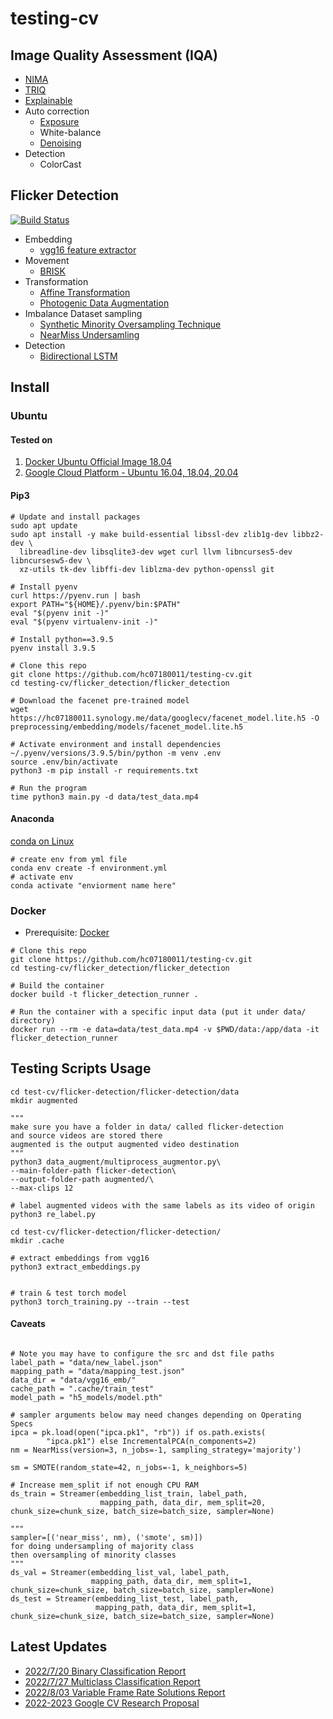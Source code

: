 # testing-cv

## Image Quality Assessment (IQA)

* [NIMA](https://github.com/idealo/image-quality-assessment)
* [TRIQ](https://github.com/junyongyou/triq)
* [Explainable](https://github.com/marcotcr/lime)
* Auto correction
  * [Exposure](https://github.com/mahmoudnafifi/Exposure_Correction)
  * White-balance
  * [Denoising](https://github.com/swz30/MPRNet)
* Detection
  * ColorCast

## Flicker Detection

[![Build Status](https://app.travis-ci.com/hc07180011/testing-cv.svg?branch=main)](https://app.travis-ci.com/hc07180011/testing-cv)

* Embedding
  * [vgg16 feature extractor](https://pytorch.org/vision/main/models/generated/torchvision.models.vgg16.html)
* Movement
  * [BRISK](http://margaritachli.com/papers/ICCV2011paper.pdf)
* Transformation
  * [Affine Transformation](https://en.wikipedia.org/wiki/Affine_transformation)
  * [Photogenic Data Augmentation](https://journalofbigdata.springeropen.com/articles/10.1186/s40537-019-0197-0)
* Imbalance Dataset sampling
    * [Synthetic Minority Oversampling Technique](https://imbalanced-learn.org/stable/references/generated/imblearn.over_sampling.SMOTE.html)
    * [NearMiss Undersamling](https://imbalanced-learn.org/dev/references/generated/imblearn.under_sampling.NearMiss.html)
* Detection
  * [Bidirectional LSTM](https://pytorch.org/docs/stable/generated/torch.nn.LSTM.html)

## Install

### Ubuntu

#### Tested on

1. [Docker Ubuntu Official Image 18.04](https://hub.docker.com/_/ubuntu/)
2. [Google Cloud Platform - Ubuntu 16.04, 18.04, 20.04](https://cloud.google.com/)

#### Pip3
```bash=
# Update and install packages
sudo apt update
sudo apt install -y make build-essential libssl-dev zlib1g-dev libbz2-dev \
  libreadline-dev libsqlite3-dev wget curl llvm libncurses5-dev libncursesw5-dev \
  xz-utils tk-dev libffi-dev liblzma-dev python-openssl git

# Install pyenv
curl https://pyenv.run | bash
export PATH="${HOME}/.pyenv/bin:$PATH"
eval "$(pyenv init -)"
eval "$(pyenv virtualenv-init -)"

# Install python==3.9.5
pyenv install 3.9.5

# Clone this repo
git clone https://github.com/hc07180011/testing-cv.git
cd testing-cv/flicker_detection/flicker_detection

# Download the facenet pre-trained model
wget https://hc07180011.synology.me/data/googlecv/facenet_model.lite.h5 -O preprocessing/embedding/models/facenet_model.lite.h5

# Activate environment and install dependencies
~/.pyenv/versions/3.9.5/bin/python -m venv .env
source .env/bin/activate
python3 -m pip install -r requirements.txt

# Run the program
time python3 main.py -d data/test_data.mp4 
```

#### Anaconda
[conda on Linux](https://docs.anaconda.com/anaconda/install/linux/)
```bash=
# create env from yml file
conda env create -f environment.yml
# activate env
conda activate "enviorment name here"
```



### Docker

* Prerequisite: [Docker](https://www.docker.com/)

```bash=
# Clone this repo
git clone https://github.com/hc07180011/testing-cv.git
cd testing-cv/flicker_detection/flicker_detection

# Build the container
docker build -t flicker_detection_runner .

# Run the container with a specific input data (put it under data/ directory)
docker run --rm -e data=data/test_data.mp4 -v $PWD/data:/app/data -it flicker_detection_runner
```

## Testing Scripts Usage
```bash=
cd test-cv/flicker-detection/flicker-detection/data
mkdir augmented

"""
make sure you have a folder in data/ called flicker-detection
and source videos are stored there
augmented is the output augmented video destination
"""
python3 data_augment/multiprocess_augmentor.py\
--main-folder-path flicker-detection\
--output-folder-path augmented/\
--max-clips 12

# label augmented videos with the same labels as its video of origin
python3 re_label.py

cd test-cv/flicker-detection/flicker-detection/
mkdir .cache

# extract embeddings from vgg16
python3 extract_embeddings.py


# train & test torch model
python3 torch_training.py --train --test
```
#### Caveats
```python=

# Note you may have to configure the src and dst file paths
label_path = "data/new_label.json"
mapping_path = "data/mapping_test.json"  
data_dir = "data/vgg16_emb/"
cache_path = ".cache/train_test"
model_path = "h5_models/model.pth"

# sampler arguments below may need changes depending on Operating Specs
ipca = pk.load(open("ipca.pk1", "rb")) if os.path.exists(
        "ipca.pk1") else IncrementalPCA(n_components=2)
nm = NearMiss(version=3, n_jobs=-1, sampling_strategy='majority')

sm = SMOTE(random_state=42, n_jobs=-1, k_neighbors=5)

# Increase mem_split if not enough CPU RAM
ds_train = Streamer(embedding_list_train, label_path,
                    mapping_path, data_dir, mem_split=20, chunk_size=chunk_size, batch_size=batch_size, sampler=None)  

"""
sampler=[('near_miss', nm), ('smote', sm)])
for doing undersampling of majority class 
then oversampling of minority classes
"""
ds_val = Streamer(embedding_list_val, label_path,
                  mapping_path, data_dir, mem_split=1, chunk_size=chunk_size, batch_size=batch_size, sampler=None)
ds_test = Streamer(embedding_list_test, label_path,
                   mapping_path, data_dir, mem_split=1, chunk_size=chunk_size, batch_size=batch_size, sampler=None)
```

## Latest Updates

* [2022/7/20 Binary Classification Report](https://docs.google.com/presentation/d/1hXtWVv1v_1Zslkf_Qs5KBnzgBhU3J21w/edit#slide=id.g12f726d91f2_1_0)
* [2022/7/27 Multiclass Classification Report](https://docs.google.com/presentation/d/1g7G1kGudxg15lvsAskZe_fuWtqFvfoNU/edit#slide=id.g13da42ab967_0_136)
* [2022/8/03 Variable Frame Rate Solutions Report](https://docs.google.com/presentation/d/1cGxSHK291eURF7IVG3JD8mdHo0DxfyyN/edit#slide=id.g140496d05b2_0_41)
* [2022-2023 Google CV Research Proposal](https://docs.google.com/document/d/1AgCTqS0zgIFc7saLjTUJ98ghYPj6o6Us-aqnJYDb0qI/edit?usp=sharing)
